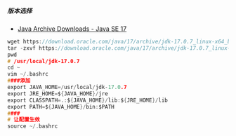 ##### 版本选择
- [Java Archive Downloads - Java SE 17](https://www.oracle.com/java/technologies/javase/jdk17-archive-downloads.html)
``` c
wget https://download.oracle.com/java/17/archive/jdk-17.0.7_linux-x64_bin.tar.gz
tar -zxvf https://download.oracle.com/java/17/archive/jdk-17.0.7_linux-x64_bin.tar.gz -C /usr/local
pwd 
# /usr/local/jdk-17.0.7
cd ~
vim ~/.bashrc 
####添加
export JAVA_HOME=/usr/local/jdk-17.0.7
export JRE_HOME=${JAVA_HOME}/jre
export CLASSPATH=.:${JAVA_HOME}/lib:${JRE_HOME}/lib
export PATH=${JAVA_HOME}/bin:$PATH
####
# 让配置生效
source ~/.bashrc

```

